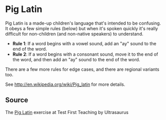 # Pig Latin

Pig Latin is a made-up children's language that's intended to be confusing. It obeys a few simple rules (below) but when it's spoken quickly it's really difficult for non-children (and non-native speakers) to understand.

* **Rule 1**: If a word begins with a vowel sound, add an "ay" sound to the end of the word.
* **Rule 2**: If a word begins with a consonant sound, move it to the end of the word, and then add an "ay" sound to the end of the word.

There are a few more rules for edge cases, and there are regional variants too.

See <http://en.wikipedia.org/wiki/Pig_latin> for more details.

## Source
The [Pig Latin](https://github.com/ultrasaurus/test-first-teaching/blob/master/learn_ruby/pig_latin/) exercise at Test First Teaching by Ultrasaurus

